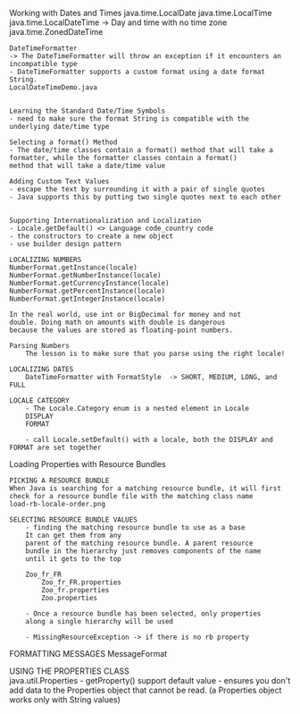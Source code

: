 Working with Dates and Times
	java.time.LocalDate
	java.time.LocalTime
	java.time.LocalDateTime -> Day and time with no time zone
	java.time.ZonedDateTime
	
	DateTimeFormatter
	-> The DateTimeFormatter will throw an exception if it encounters an incompatible type
	- DateTimeFormatter supports a custom format using a date format String.
	LocalDateTimeDemo.java
	

	Learning the Standard Date/Time Symbols	
	- need to make sure the format String is compatible with the underlying date/time type
	
	Selecting a format() Method
	- The date/time classes contain a format() method that will take a formatter, while the formatter classes contain a format()
	method that will take a date/time value
	
	Adding Custom Text Values
	- escape the text by surrounding it with a pair of single quotes
	- Java supports this by putting two single quotes next to each other
	
	
	Supporting Internationalization and Localization
	- Locale.getDefault() <> Language code_country code
	- the constructors to create a new object
	- use builder design pattern 
	
	LOCALIZING NUMBERS
	NumberFormat.getInstance(locale)
	NumberFormat.getNumberInstance(locale)
	NumberFormat.getCurrencyInstance(locale)
	NumberFormat.getPercentInstance(locale)
	NumberFormat.getIntegerInstance(locale)
	
	In the real world, use int or BigDecimal for money and not
	double. Doing math on amounts with double is dangerous
	because the values are stored as floating‐point numbers.
	
	Parsing Numbers
		The lesson is to make sure that you parse using the right locale!
	
	LOCALIZING DATES
		DateTimeFormatter with FormatStyle	-> SHORT, MEDIUM, LONG, and FULL
		
	LOCALE CATEGORY	
		- The Locale.Category enum is a nested element in Locale
		DISPLAY
		FORMAT
		
		- call Locale.setDefault() with a locale, both the DISPLAY and FORMAT are set together
		
Loading Properties with Resource Bundles

	PICKING A RESOURCE BUNDLE
	When Java is searching for a matching resource bundle, it will first check for a resource bundle file with the matching class name
	load-rb-locale-order.png

	SELECTING RESOURCE BUNDLE VALUES
		- finding the matching resource bundle to use as a base
	 	It can get them from any
		parent of the matching resource bundle. A parent resource
		bundle in the hierarchy just removes components of the name
		until it gets to the top	
		
		Zoo_fr_FR  
			Zoo_fr_FR.properties
			Zoo_fr.properties
			Zoo.properties
			
		- Once a resource bundle has been selected, only properties
		along a single hierarchy will be used	
		
		- MissingResourceException -> if there is no rb property
		
FORMATTING MESSAGES
	MessageFormat

USING THE PROPERTIES CLASS	
	java.util.Properties
		- getProperty() support default value
		- ensures you don't add data to the Properties object that cannot be read.
		(a Properties object works only with String values)